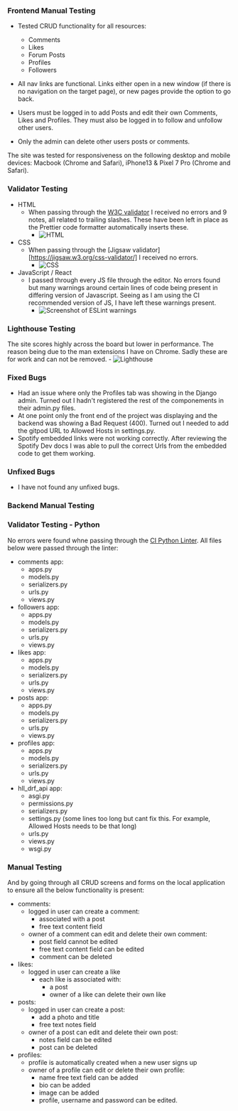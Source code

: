 ### Frontend Manual Testing

- Tested CRUD functionality for all resources:
  - Comments
  - Likes
  - Forum Posts
  - Profiles
  - Followers
  
  
- All nav links are functional. Links either open in a new window (if there is no navigation on the target page), or new pages provide the option to go back.
- Users must be logged in to add Posts and edit their own Comments, Likes and Profiles. They must also be logged in to follow and unfollow other users.
- Only the admin can delete other users posts or comments. 

The site was tested for responsiveness on the following desktop and mobile devices: Macbook (Chrome and Safari), iPhone13 & Pixel 7 Pro (Chrome and Safari).

### Validator Testing

- HTML
  - When passing through the [W3C validator](https://validator.w3.org/) I received no errors and 9 notes, all related to trailing slashes. These have been left in place as the Prettier code formatter automatically inserts these.
    - ![HTML](/frontend/src/assets/html-validator.png)
- CSS
  - When passing through the [Jigsaw validator][https://jigsaw.w3.org/css-validator/] I received no errors.
    - ![CSS](/frontend/src/assets/css-validator.png)
- JavaScript / React
  - I passed through every JS file through the editor. No errors found but many warnings around certain lines of code being present in differing version of Javascript. Seeing as I am using the CI recommended version of JS, I have left these warnings present. 
    - ![Screenshot of ESLint warnings](frontend/src/assets/jshint-warnings.png)

### Lighthouse Testing

The site scores highly across the board but lower in performance. The reason being due to the man extensions I have on Chrome. Sadly these are for work and can not be removed. 
    - ![Lighthouse](/frontend/src/assets/lighthouse-testing.png)

### Fixed Bugs

- Had an issue where only the Profiles tab was showing in the Django admin. Turned out I hadn't registered the rest of the componements in their admin.py files.
- At one point only the front end of the project was displaying and the backend was showing a Bad Request (400). Turned out I needed to add the gitpod URL to Allowed Hosts in settings.py.
- Spotify embedded links were not working correctly. After reviewing the Spotify Dev docs I was able to pull the correct Urls from the embedded code to get them working. 

### Unfixed Bugs
- I have not found any unfixed bugs. 

### Backend Manual Testing

### Validator Testing - Python
No errors were found whne passing through the [CI Python Linter](https://pep8ci.herokuapp.com/#). All files below were passed through the linter: 
- comments app:
    - apps.py
    - models.py
    - serializers.py
    - urls.py
    - views.py 
- followers app:
    - apps.py
    - models.py
    - serializers.py
    - urls.py
    - views.py
- likes app:
    - apps.py
    - models.py
    - serializers.py
    - urls.py
    - views.py 
- posts app:
    - apps.py
    - models.py
    - serializers.py
    - urls.py
    - views.py
- profiles app:
    - apps.py
    - models.py
    - serializers.py
    - urls.py
    - views.py 
- hll_drf_api app:
    - asgi.py
    - permissions.py
    - serializers.py
    - settings.py (some lines too long but cant fix this. For example, Allowed Hosts needs to be that long)
    - urls.py
    - views.py
    - wsgi.py

### Manual Testing

And by going through all CRUD screens and forms on the local application to ensure all the below functionality is present:
- comments:
    - logged in user can create a comment:
        - associated with a post
        - free text content field
    - owner of a comment can edit and delete their own comment:
        - post field cannot be edited
        - free text content field can be edited
        - comment can be deleted
- likes:
    - logged in user can create a like
        - each like is associated with:
            - a post
            - owner of a like can delete their own like
- posts:
    - logged in user can create a post:
        - add a photo and title
        - free text notes field
    - owner of a post can edit and delete their own post:
        - notes field can be edited
        - post can be deleted
- profiles:
    - profile is automatically created when a new user signs up
    - owner of a profile can edit or delete their own profile:
        - name free text field can be added
        - bio can be added
        - image can be added
        - profile, username and password can be edited.







